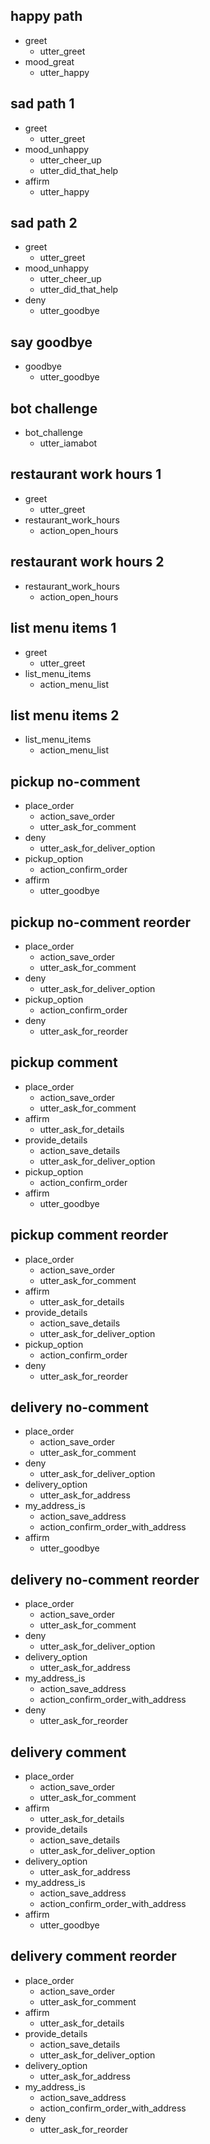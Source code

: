 ## happy path
* greet
  - utter_greet
* mood_great
  - utter_happy

## sad path 1
* greet
  - utter_greet
* mood_unhappy
  - utter_cheer_up
  - utter_did_that_help
* affirm
  - utter_happy

## sad path 2
* greet
  - utter_greet
* mood_unhappy
  - utter_cheer_up
  - utter_did_that_help
* deny
  - utter_goodbye

## say goodbye
* goodbye
  - utter_goodbye

## bot challenge
* bot_challenge
  - utter_iamabot

## restaurant work hours 1
* greet
  - utter_greet
* restaurant_work_hours
  - action_open_hours
  
## restaurant work hours 2
* restaurant_work_hours
  - action_open_hours

## list menu items 1
* greet
  - utter_greet
* list_menu_items
  - action_menu_list
  
## list menu items 2
* list_menu_items
  - action_menu_list

## pickup no-comment 
* place_order
  - action_save_order
  - utter_ask_for_comment
* deny
  - utter_ask_for_deliver_option
* pickup_option
  - action_confirm_order
* affirm
  - utter_goodbye
  
## pickup no-comment reorder
* place_order
  - action_save_order
  - utter_ask_for_comment
* deny
  - utter_ask_for_deliver_option
* pickup_option
  - action_confirm_order
* deny
  - utter_ask_for_reorder
  
## pickup comment 
* place_order
  - action_save_order
  - utter_ask_for_comment
* affirm
  - utter_ask_for_details
* provide_details
  - action_save_details
  - utter_ask_for_deliver_option
* pickup_option
  - action_confirm_order
* affirm
  - utter_goodbye
  
## pickup comment reorder
* place_order
  - action_save_order
  - utter_ask_for_comment
* affirm
  - utter_ask_for_details
* provide_details
  - action_save_details
  - utter_ask_for_deliver_option
* pickup_option
  - action_confirm_order
* deny
  - utter_ask_for_reorder


## delivery no-comment 
* place_order
  - action_save_order
  - utter_ask_for_comment
* deny
  - utter_ask_for_deliver_option
* delivery_option
  - utter_ask_for_address
* my_address_is
  - action_save_address
  - action_confirm_order_with_address
* affirm
  - utter_goodbye
  
## delivery no-comment reorder
* place_order
  - action_save_order
  - utter_ask_for_comment
* deny
  - utter_ask_for_deliver_option
* delivery_option
  - utter_ask_for_address
* my_address_is
  - action_save_address
  - action_confirm_order_with_address
* deny
  - utter_ask_for_reorder
  
## delivery comment 
* place_order
  - action_save_order
  - utter_ask_for_comment
* affirm
  - utter_ask_for_details
* provide_details
  - action_save_details
  - utter_ask_for_deliver_option
* delivery_option
  - utter_ask_for_address
* my_address_is
  - action_save_address
  - action_confirm_order_with_address
* affirm
  - utter_goodbye
  
## delivery comment reorder
* place_order
  - action_save_order
  - utter_ask_for_comment
* affirm
  - utter_ask_for_details
* provide_details
  - action_save_details
  - utter_ask_for_deliver_option
* delivery_option
  - utter_ask_for_address
* my_address_is
  - action_save_address
  - action_confirm_order_with_address
* deny
  - utter_ask_for_reorder

